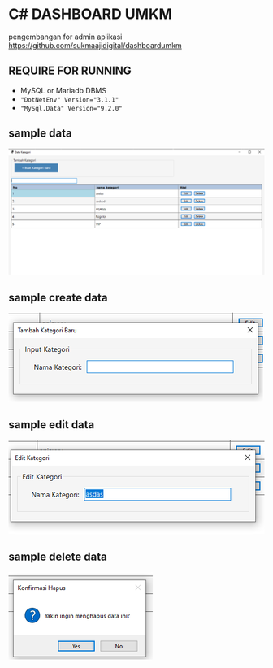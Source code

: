 # C# DASHBOARD UMKM

pengembangan for admin aplikasi https://github.com/sukmaajidigital/dashboardumkm

## REQUIRE FOR RUNNING

- MySQL or Mariadb DBMS
- `"DotNetEnv" Version="3.1.1"`
- `"MySql.Data" Version="9.2.0"`

## sample data

![alt text](image.png)

## sample create data

![alt text](image-1.png)

## sample edit data

![alt text](image-2.png)

## sample delete data

![alt text](image-3.png)
